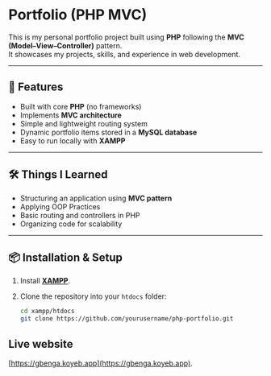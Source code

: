 # Portfolio (PHP MVC)

This is my personal portfolio project built using **PHP** following the **MVC (Model–View–Controller)** pattern.  
It showcases my projects, skills, and experience in web development.  

---

## 🚀 Features
- Built with core **PHP** (no frameworks)
- Implements **MVC architecture**
- Simple and lightweight routing system
- Dynamic portfolio items stored in a **MySQL database**
- Easy to run locally with **XAMPP**

---

## 🛠️ Things I Learned
- Structuring an application using **MVC pattern**
- Applying OOP Practices
- Basic routing and controllers in PHP
- Organizing code for scalability

---

## 📦 Installation & Setup

1. Install **[XAMPP](https://www.apachefriends.org/)**.

2. Clone the repository into your `htdocs` folder:
   ```bash
   cd xampp/htdocs
   git clone https://github.com/yourusername/php-portfolio.git


## Live website
[https://gbenga.koyeb.app](https://gbenga.koyeb.app).